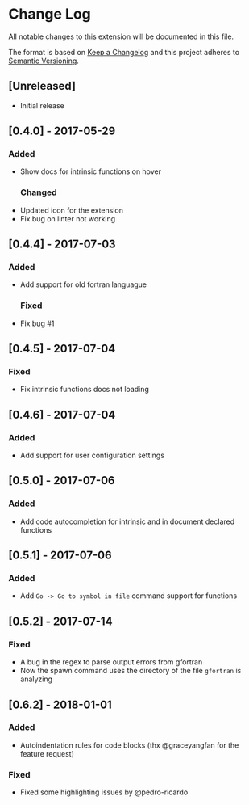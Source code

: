 # Change Log

All notable changes to this extension will be documented in this file.

The format is based on [Keep a Changelog](http://keepachangelog.com/)
and this project adheres to [Semantic Versioning](http://semver.org/).

## [Unreleased]

* Initial release

## [0.4.0] - 2017-05-29

### Added

* Show docs for intrinsic functions on hover
  ### Changed
* Updated icon for the extension
* Fix bug on linter not working

## [0.4.4] - 2017-07-03

### Added

* Add support for old fortran languague
  ### Fixed
* Fix bug #1

## [0.4.5] - 2017-07-04

### Fixed

* Fix intrinsic functions docs not loading

## [0.4.6] - 2017-07-04

### Added

* Add support for user configuration settings

## [0.5.0] - 2017-07-06

### Added

* Add code autocompletion for intrinsic and in document declared functions

## [0.5.1] - 2017-07-06

### Added

* Add `Go -> Go to symbol in file` command support for functions

## [0.5.2] - 2017-07-14

### Fixed

* A bug in the regex to parse output errors from gfortran
* Now the spawn command uses the directory of the file `gfortran` is analyzing

## [0.6.2] - 2018-01-01

### Added

* Autoindentation rules for code blocks (thx @graceyangfan for the feature request)

### Fixed

* Fixed some highlighting issues by @pedro-ricardo
